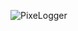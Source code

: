 ![PixeLogger](https://cdn.discordapp.com/attachments/1171199173736013844/1248653740844781689/PixeLogger-Banner.jpg)
